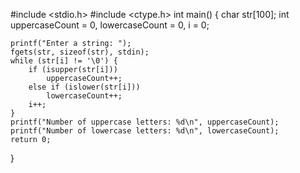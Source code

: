 #include <stdio.h>
#include <ctype.h>
int main() {
    char str[100];
    int uppercaseCount = 0, lowercaseCount = 0, i = 0;

    printf("Enter a string: ");
    fgets(str, sizeof(str), stdin);
    while (str[i] != '\0') {
        if (isupper(str[i]))
            uppercaseCount++;
        else if (islower(str[i]))
            lowercaseCount++;
        i++;
    }
    printf("Number of uppercase letters: %d\n", uppercaseCount);
    printf("Number of lowercase letters: %d\n", lowercaseCount);
    return 0;
}
